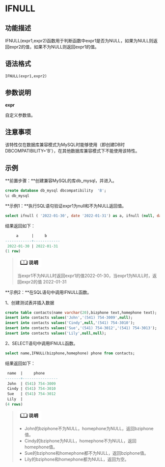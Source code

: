 # IFNULL

## 功能描述

IFNULL(expr1,expr2)函数用于判断函数中expr1是否为NULL，如果为NULL则返回expr2的值，如果不为NULL则返回expr1的值。

## 语法格式

```sql
IFNULL(expr1,expr2)
```

## 参数说明

**expr**

自定义参数值。	

## 注意事项

该特性仅在数据库兼容模式为MySQL时能够使用（即创建DB时DBCOMPATIBILITY='B'），在其他数据库兼容模式下不能使用该特性。

## 示例

**前置步骤：**创建兼容MySQL的库db_mysql，并进入。

```sql
create database db_mysql dbcompatibility  'B';
\c db_mysql
```

**示例1：**执行SQL语句验证expr1为null和不为NULL返回值。

```sql
select ifnull ( '2022-01-30', date '2022-01-31') as a, ifnull (null, date '2022-01-31') as b;
```

结果返回如下：

```sql
     a      |     b
------------+------------
 2022-01-30 | 2022-01-31
(1 row)
```

> <div align="left"><img src="image/image1.png" style="zoom:25%")</div>  
>
> 当expr1不为NULL时返回expr1的值2022-01-30，当expr1为NULL时，返回expr2的值 2022-01-31

**示例2：**在SQL语句中调用IFNULL函数。

1、创建测试表并插入数据

```sql
create table contacts(name varchar(20),bizphone text,homephone text);
insert into contacts values('John','(541) 754-3009',null);
insert into contacts values('Cindy',null,'(541) 754-3010');
insert into contacts values('Sue','(541) 754-3012','(541) 754-3013');
insert into contacts values('Lily',null,null);
```

2、SELECT语句中调用IFNULL函数。

```sql
select name,IFNULL(bizphone,homephone) phone from contacts;
```

结果返回如下：

```sql
 name  |     phone
-------+----------------
 John  | (541) 754-3009
 Cindy | (541) 754-3010
 Sue   | (541) 754-3012
 Lily  |
(4 rows)
```

> <div align="left"><img src="image/image1.png" style="zoom:25%")</div>  
>
> - John的bziphone不为NULL，homephone为NULL，返回bziphone值。
> - Cindy的bziphone为NULL，homephone不为NULL，返回homephone值。
> - Sue的bziphone和homephone都不为NULL，返回bziphone值。
> - Lily的bziphone和homephone都为NULL，返回为空。